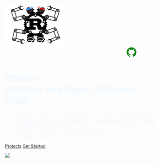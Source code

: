 <img src="logo.png" style="width: 200px;height: 140px" />

<div style="margin-left: 400px;" >
<a href="https://github.com/rbatis/rbatis" target="_blank">
<svg class="octicon octicon-mark-github v-align-middle" height="32" viewBox="0 0 16 16" version="1.1" width="32" aria-hidden="true"><path fill="green" fill-rule="evenodd" d="M8 0C3.58 0 0 3.58 0 8c0 3.54 2.29 6.53 5.47 7.59.4.07.55-.17.55-.38 0-.19-.01-.82-.01-1.49-2.01.37-2.53-.49-2.69-.94-.09-.23-.48-.94-.82-1.13-.28-.15-.68-.52-.01-.53.63-.01 1.08.58 1.23.82.72 1.21 1.87.87 2.33.66.07-.52.28-.87.51-1.07-1.78-.2-3.64-.89-3.64-3.95 0-.87.31-1.59.82-2.15-.08-.2-.36-1.02.08-2.12 0 0 .67-.21 2.2.82.64-.18 1.32-.27 2-.27.68 0 1.36.09 2 .27 1.53-1.04 2.2-.82 2.2-.82.44 1.1.16 1.92.08 2.12.51.56.82 1.27.82 2.15 0 3.07-1.87 3.75-3.65 3.95.29.25.54.73.54 1.48 0 1.07-.01 1.93-.01 2.2 0 .21.15.46.55.38A8.013 8.013 0 0016 8c0-4.42-3.58-8-8-8z"></path></svg>
</a>
</div>

<h1 style="color: aliceblue;font-size: 32px">Rbatis-Flexible.Intelligent.Efficient ORM</h1>

<ul >
<li align="left" style="color: aliceblue" >- high-performance, fully asynchronous, compile time (dynamic SQL)</li>
<li align="left" style="color: aliceblue" >- Memory security, coroutine security, transaction security (anti-forget to commit), 100% safe code</li>
<li align="left" style="color: aliceblue" >- A variety of plug-ins, paging logic/delete/SQL interceptors/CRUD/Wrapper/PySQL/HtmlSQL</li>
</ul>


[Projects](https://github.com/rbatis)
[Get Started](#Rbatis-init)

![](_media/bg.jpg)